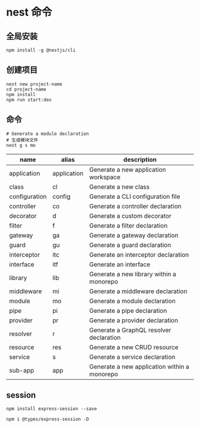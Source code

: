 # nest 命令

## 全局安装

```shell
npm install -g @nestjs/cli
```

## 创建项目

```shell
nest new project-name
cd project-name
npm install
npm run start:dev
```

## 命令
```shell
# Generate a module declaration
# 生成模块文件
nest g s mo
```

| name          | alias       | description                                  |
|---------------|-------------|----------------------------------------------|
| application   | application | Generate a new application workspace         |
| class         | cl          | Generate a new class                         |
| configuration | config      | Generate a CLI configuration file            |
| controller    | co          | Generate a controller declaration            |
| decorator     | d           | Generate a custom decorator                  |
| filter        | f           | Generate a filter declaration                |
| gateway       | ga          | Generate a gateway declaration               |
| guard         | gu          | Generate a guard declaration                 |
| interceptor   | itc         | Generate an interceptor declaration          |
| interface     | itf         | Generate an interface                        |
| library       | lib         | Generate a new library within a monorepo     |
| middleware    | mi          | Generate a middleware declaration            |
| module        | mo          | Generate a module declaration                |
| pipe          | pi          | Generate a pipe declaration                  |
| provider      | pr          | Generate a provider declaration              |
| resolver      | r           | Generate a GraphQL resolver declaration      |
| resource      | res         | Generate a new CRUD resource                 |
| service       | s           | Generate a service declaration               |
| sub-app       | app         | Generate a new application within a monorepo |


## session
```shell
npm install express-session --save
```
```shell
npm i @types/express-session -D
```

